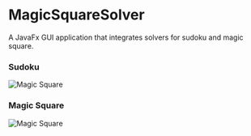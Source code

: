 # MagicSquareSolver

A JavaFx GUI application that integrates solvers for sudoku and magic square.

### Sudoku

![Magic Square](https://raw.githubusercontent.com/Arexh/MagicSquareSolver/main/images/1.gif)

### Magic Square

![Magic Square](https://raw.githubusercontent.com/Arexh/MagicSquareSolver/main/images/2.gif)


